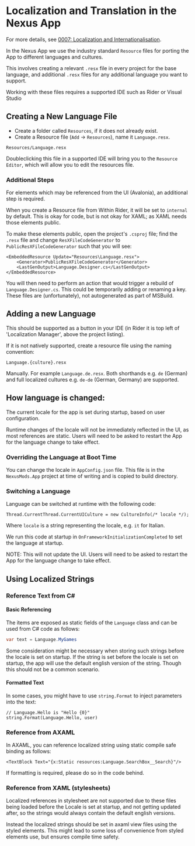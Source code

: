 # Localization and Translation in the Nexus App

For more details, see [0007: Localization and Internationalisation](./decisions/backend/0007-localization-and-internationalisation.md).

In the Nexus App we use the industry standard `Resource` files for porting the App to different languages and cultures.

This involves creating a relevant `.resx` file in every project for the base language, and additional `.resx` files for any additional language you want to support.

Working with these files requires a supported IDE such as Rider or Visual Studio

## Creating a New Language File

- Create a folder called `Resources`, if it does not already exist.
- Create a Resource file (`Add` -> `Resources`), name it `Language.resx`.

```
Resources/Language.resx
```

Doubleclicking this file in a supported IDE will bring you to the `Resource Editor`, which will allow you to edit the resources file.

### Additional Steps

For elements which may be referenced from the UI (Avalonia), an additional step is required.

When you create a Resource file from Within Rider, it will be set to `internal` by default. This is okay for code, but is not okay for XAML; as XAML needs those elements public.

To make these elements public, open the project's `.csproj` file; find the `.resx` file and change `ResXFileCodeGenerator` to `PublicResXFileCodeGenerator` such that you will see:

```
<EmbeddedResource Update="Resources\Language.resx">
    <Generator>PublicResXFileCodeGenerator</Generator>
    <LastGenOutput>Language.Designer.cs</LastGenOutput>
</EmbeddedResource>
```

You will then need to perform an action that would trigger a rebuild of `Language.Designer.cs`. This could be temporarily adding or renaming a key. These files are (unfortunately), not autogenerated as part of MSBuild.

## Adding a new Language

This should be supported as a button in your IDE (in Rider it is top left of 'Localization Manager', above the project listing).

If it is not natively supported, create a resource file using the naming convention:

```
Language.{culture}.resx
```

Manually. For example `Language.de.resx`. Both shorthands e.g. `de` (German) and full localized cultures e.g. `de-de` (German, Germany) are supported.

## How language is changed:
The current locale for the app is set during startup, based on user configuration.

Runtime changes of the locale will not be immediately reflected in the UI, as most references are static. Users will need to be asked to restart the App for the language change to take effect.

### Overriding the Language at Boot Time

You can change the locale in `AppConfig.json` file.
This file is in the `NexusMods.App` project at time of writing and is copied to build directory.

### Switching a Language

Language can be switched at runtime with the following code:

```
Thread.CurrentThread.CurrentUICulture = new CultureInfo(/* locale */);
```
Where `locale` is a string representing the locale, e.g. `it` for Italian.

We run this code at startup in `OnFrameworkInitializationCompleted` to set the language at startup.

NOTE: This will not update the UI. Users will need to be asked to restart the App for the language change to take effect.

## Using Localized Strings

### Reference Text from C#

#### Basic Referencing

The items are exposed as static fields of the `Language` class and can be used from C# code as follows:

```csharp
var text = Language.MyGames
```

Some consideration might be necessary when storing such strings before the locale is set on startup.
If the string is set before the locale is set on startup, the app will use the default english version of the string.
Though this should not be a common scenario.

#### Formatted Text

In some cases, you might have to use `string.Format` to inject parameters into the text:

```
// Language.Hello is "Hello {0}"
string.Format(Language.Hello, user)
```

### Reference from AXAML

In AXAML, you can reference localized string using static compile safe binding as follows:

```xaml
<TextBlock Text="{x:Static resources:Language.SearchBox__Search}"/>
```

If formatting is required, please do so in the code behind.

### Reference from XAML (stylesheets)

Localized references in stylesheet are not supported due to these files being loaded before the Locale is set at startup,
and not getting updated after, so the strings would always contain the default english versions.

Instead the localized strings should be set in axaml view files using the styled elements.
This might lead to some loss of convenience from styled elements use, but ensures compile time safety.
